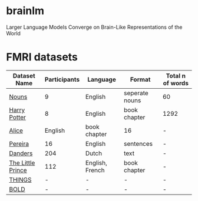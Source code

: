 # brainlm
Larger Language Models Converge on Brain-Like Representations of the World


# FMRI datasets

| Dataset Name                  | Participants  | Language |  Format  | Total n of words | 
|-------------------------------|---------|---------|----------|------------------|
| [Nouns](https://www.cs.cmu.edu/afs/cs/project/theo-73/www/science2008/data.html) | 9       | English       |  seperate nouns       | 60               |
| [Harry Potter](http://www.cs.cmu.edu/~fmri/plosone/) | 8       | English       | book chapter       | 1292             |
| [Alice ](https://openneuro.org/datasets/ds002322/versions/1.0.3) | English       | book chapter       |16       | -                |
| [Pereira](https://osf.io/crwz7/)  | 16      | English      | sentences       | -                |
| [Danders ](https://data.donders.ru.nl/collections/di/dccn/DSC_3011020.09_236?0) | 204       | Dutch       |  text     | -                |
| [The Little Prince ](https://openneuro.org/datasets/ds003643/versions/2.0.1) | 112       | English, French       | book chapter | -                |
| [THINGS ](https://www.biorxiv.org/content/10.1101/2022.07.22.501123v1.abstract)   |    -    |    -    | - | -                |
| [BOLD](https://www.biorxiv.org/content/10.1101/2022.09.22.509104v1.full.pdf) | -       | -       |-       | -                |
